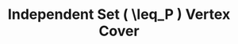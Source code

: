 ---
layout: post
title: Independent Set \( \leq_P \) Vertex Cover
excerpt: Polynomial reduction from independent set to vertex cover.
proof_id: 100
lecture_link: https://www.udacity.com/course/viewer#!/c-ud557/l-2455128550/m-2468098565
theorem: 
---